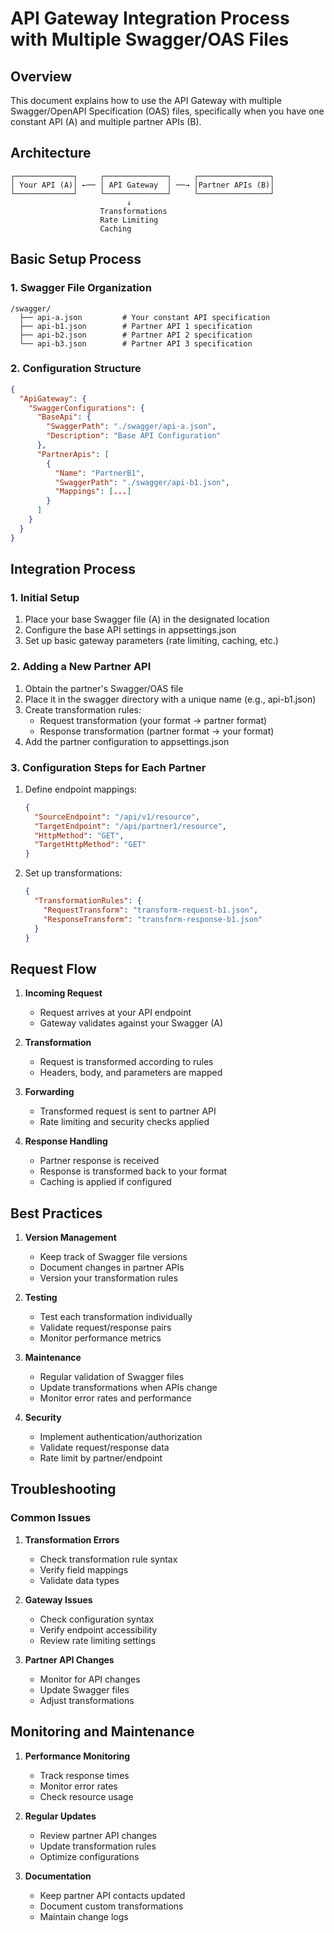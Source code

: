 # API Gateway Integration Process with Multiple Swagger/OAS Files

## Overview
This document explains how to use the API Gateway with multiple Swagger/OpenAPI Specification (OAS) files, specifically when you have one constant API (A) and multiple partner APIs (B).

## Architecture
```
┌─────────────┐     ┌──────────────┐     ┌────────────────┐
│ Your API (A)│ ←── │ API Gateway  │ ──→ │Partner APIs (B)│
└─────────────┘     └──────────────┘     └────────────────┘
                          ↓
                    Transformations
                    Rate Limiting
                    Caching
```

## Basic Setup Process

### 1. Swagger File Organization
```
/swagger/
  ├── api-a.json         # Your constant API specification
  ├── api-b1.json        # Partner API 1 specification
  ├── api-b2.json        # Partner API 2 specification
  └── api-b3.json        # Partner API 3 specification
```

### 2. Configuration Structure
```json
{
  "ApiGateway": {
    "SwaggerConfigurations": {
      "BaseApi": {
        "SwaggerPath": "./swagger/api-a.json",
        "Description": "Base API Configuration"
      },
      "PartnerApis": [
        {
          "Name": "PartnerB1",
          "SwaggerPath": "./swagger/api-b1.json",
          "Mappings": [...]
        }
      ]
    }
  }
}
```

## Integration Process

### 1. Initial Setup
1. Place your base Swagger file (A) in the designated location
2. Configure the base API settings in appsettings.json
3. Set up basic gateway parameters (rate limiting, caching, etc.)

### 2. Adding a New Partner API
1. Obtain the partner's Swagger/OAS file
2. Place it in the swagger directory with a unique name (e.g., api-b1.json)
3. Create transformation rules:
   - Request transformation (your format → partner format)
   - Response transformation (partner format → your format)
4. Add the partner configuration to appsettings.json

### 3. Configuration Steps for Each Partner
1. Define endpoint mappings:
   ```json
   {
     "SourceEndpoint": "/api/v1/resource",
     "TargetEndpoint": "/api/partner1/resource",
     "HttpMethod": "GET",
     "TargetHttpMethod": "GET"
   }
   ```

2. Set up transformations:
   ```json
   {
     "TransformationRules": {
       "RequestTransform": "transform-request-b1.json",
       "ResponseTransform": "transform-response-b1.json"
     }
   }
   ```

## Request Flow

1. **Incoming Request**
   - Request arrives at your API endpoint
   - Gateway validates against your Swagger (A)

2. **Transformation**
   - Request is transformed according to rules
   - Headers, body, and parameters are mapped

3. **Forwarding**
   - Transformed request is sent to partner API
   - Rate limiting and security checks applied

4. **Response Handling**
   - Partner response is received
   - Response is transformed back to your format
   - Caching is applied if configured

## Best Practices

1. **Version Management**
   - Keep track of Swagger file versions
   - Document changes in partner APIs
   - Version your transformation rules

2. **Testing**
   - Test each transformation individually
   - Validate request/response pairs
   - Monitor performance metrics

3. **Maintenance**
   - Regular validation of Swagger files
   - Update transformations when APIs change
   - Monitor error rates and performance

4. **Security**
   - Implement authentication/authorization
   - Validate request/response data
   - Rate limit by partner/endpoint

## Troubleshooting

### Common Issues
1. **Transformation Errors**
   - Check transformation rule syntax
   - Verify field mappings
   - Validate data types

2. **Gateway Issues**
   - Check configuration syntax
   - Verify endpoint accessibility
   - Review rate limiting settings

3. **Partner API Changes**
   - Monitor for API changes
   - Update Swagger files
   - Adjust transformations

## Monitoring and Maintenance

1. **Performance Monitoring**
   - Track response times
   - Monitor error rates
   - Check resource usage

2. **Regular Updates**
   - Review partner API changes
   - Update transformation rules
   - Optimize configurations

3. **Documentation**
   - Keep partner API contacts updated
   - Document custom transformations
   - Maintain change logs

